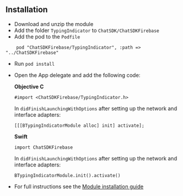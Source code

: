 ## Installation

+ Download and unzip the module
+ Add the folder `TypingIndicator` to `ChatSDK/ChatSDKFirebase`
+ Add the pod to the `Podfile`
```
    pod "ChatSDKFirebase/TypingIndicator", :path => "../ChatSDKFirebase"
```
+ Run ```pod install```
+ Open the App delegate and add the following code:

  **Objective C**
  
  ```
  #import <ChatSDKFirebase/TypingIndicator.h>
  ```
   
  In `didFinishLaunchingWithOptions` after setting up the network and interface adapters:
  
  ```
  [[[BTypingIndicatorModule alloc] init] activate];
  ```
  
  **Swift**
  
  ```
  import ChatSDKFirebase
  ```
  
  In `didFinishLaunchingWithOptions` after setting up the network and interface adapters:
  
  ```
  BTypingIndicatorModule.init().activate()
  ```

+ For full instructions see the [Module installation guide](http://chatsdk.co/docs/ios-installing-modules/)